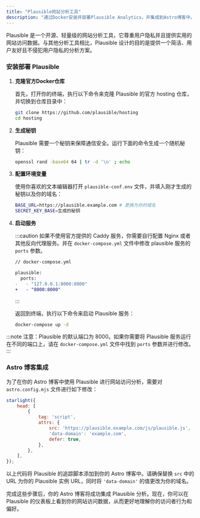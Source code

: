 ```yaml
---
title: "Plausible网站分析工具"
description: "通过Docker安装并部署Plausible Analytics，并集成到Astro博客中。"
---
```


Plausible 是一个开源、轻量级的网站分析工具，它尊重用户隐私并且提供实用的网站访问数据。与其他分析工具相比，Plausible
设计的目的是提供一个简洁、用户友好且不侵犯用户隐私的分析方案。

### 安装部署 Plausible

1. **克隆官方Docker仓库**

   首先，打开你的终端，执行以下命令来克隆 Plausible 的官方 hosting 仓库，并切换到仓库目录中：

    ```bash
    git clone https://github.com/plausible/hosting
    cd hosting
    ```

2. **生成秘钥**

   Plausible 需要一个秘钥来保障通信安全。运行下面的命令生成一个随机秘钥：

    ```bash
    openssl rand -base64 64 | tr -d '\n' ; echo
    ```

3. **配置环境变量**

   使用你喜欢的文本编辑器打开 `plausible-conf.env` 文件，并填入刚才生成的秘钥以及你的域名：

    ```bash
   BASE_URL=https://plausible.example.com # 更换为你的域名
   SECRET_KEY_BASE=生成的秘钥
   ```

4. **启动服务**

   :::caution
   如果不使用官方提供的 Caddy 服务，你需要自行配置 Nginx 或者其他反向代理服务。并在 `docker-compose.yml` 文件中修改
   plausible 服务的 `ports` 参数。

   ```diff lang="yaml"
   // docker-compose.yml
   
   plausible:
     ports:
   -   - "127.0.0.1:8000:8000" 
   +   - "8000:8000"
   ```

   :::

   返回到终端，执行以下命令来启动 Plausible 服务：

    ```bash
    docker-compose up -d
    ```

:::note
注意：Plausible 的默认端口为 8000。如果你需要将 Plausible 服务运行在不同的端口上，请在 `docker-compose.yml`
文件中找到 `ports` 参数并进行修改。
:::

### Astro 博客集成

为了在你的 Astro 博客中使用 Plausible 进行网站访问分析，需要对 `astro.config.mjs` 文件进行如下修改：

```javascript
starlight({
    head: [
        {
            tag: 'script',
            attrs: {
                src: 'https://plausible.example.com/js/plausible.js',
                'data-domain': 'example.com',
                defer: true,
            },
        },
    ],
});
```

以上代码将 Plausible 的追踪脚本添加到你的 Astro 博客中。请确保替换 `src` 中的 URL 为你的 Plausible 实例
URL，同时将 `'data-domain'` 的值更改为你的域名。

完成这些步骤后，你的 Astro 博客将成功集成 Plausible 分析。现在，你可以在 Plausible 的仪表板上看到你的网站访问数据，从而更好地理解你的访问者行为和偏好。